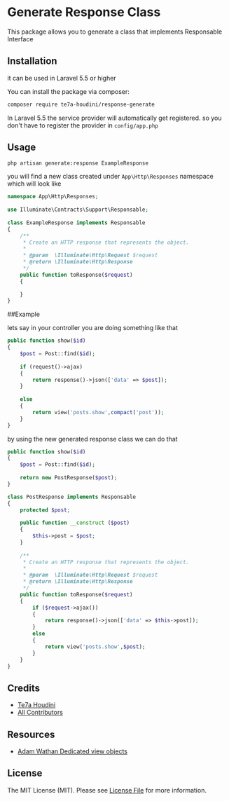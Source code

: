 # Generate Response Class

This package allows you to generate a class that implements Responsable Interface

## Installation

it can be used in Laravel 5.5 or higher

You can install the package via composer:

``` bash
composer require te7a-houdini/response-generate
```

In Laravel 5.5 the service provider will automatically get registered. so you don't have to register the provider in `config/app.php`

## Usage

`php artisan generate:response ExampleResponse` 

you will find a new class created under `App\Http\Responses` namespace which will look like

```php
namespace App\Http\Responses;
    
use Illuminate\Contracts\Support\Responsable;
    
class ExampleResponse implements Responsable
{   
    /**
     * Create an HTTP response that represents the object.
     *
     * @param  \Illuminate\Http\Request $request
     * @return \Illuminate\Http\Response
     */
    public function toResponse($request)
    {
        
    }
}
```
##Example

lets say in your controller you are doing something like that

```php
public function show($id)
{
    $post = Post::find($id);
    
    if (request()->ajax)
    {
        return response()->json(['data' => $post]);
    }
    
    else
    {
        return view('posts.show',compact('post'));
    }
}
```

by using the new generated response class we can do that

```php
public function show($id)
{
    $post = Post::find($id);
    
    return new PostResponse($post);
}
```
```php
class PostResponse implements Responsable
{   
    protected $post;
    
    public function __construct ($post)
    {
        $this->post = $post;
    }
    
    /**
     * Create an HTTP response that represents the object.
     *
     * @param  \Illuminate\Http\Request $request
     * @return \Illuminate\Http\Response
     */
    public function toResponse($request)
    {
        if ($request->ajax())
        {
            return response()->json(['data' => $this->post]);
        }
        else
        {
            return view('posts.show',$post);
        }
    }
}
```

## Credits

- [Te7a Houdini](https://github.com/Te7a-Houdini)
- [All Contributors](../../contributors)

## Resources

- [Adam Wathan Dedicated view objects](https://twitter.com/adamwathan/status/897836363885797376)

## License

The MIT License (MIT). Please see [License File](LICENSE.md) for more information.